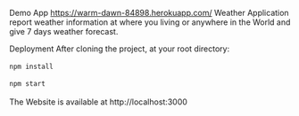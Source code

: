 Demo App https://warm-dawn-84898.herokuapp.com/ Weather Application report weather information at where you living or anywhere in the World and give 7 days weather forecast.

Deployment After cloning the project, at your root directory: 
</br></br>
`npm install` 
</br></br>
`npm start` 
</br></br>
The Website is available at http://localhost:3000
